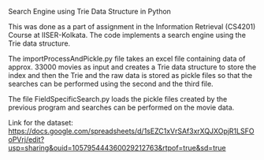 Search Engine using Trie Data Structure in Python

This was done as a part of assignment in the Information Retrieval (CS4201) Course at IISER-Kolkata. The code implements a search engine using the Trie data structure.

The importProcessAndPickle.py file takes an excel file containing data of approx. 33000 movies as input and creates a Trie data structure to store the index and then the Trie
and the raw data is stored as pickle files so that the searches can be performed using the second and the third file.

The file FieldSpecificSearch.py loads the pickle files created by the previous program and searches can be performed on the movie data.

Link for the dataset: https://docs.google.com/spreadsheets/d/1sEZC1xVrSAf3xrXQJXOpjR1LSFOoPVrj/edit?usp=sharing&ouid=105795444360029212763&rtpof=true&sd=true

